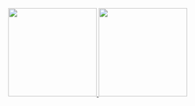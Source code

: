 <div>
  <a href="https://github.com/yHammes">
  <img height="180em" src="https://github-readme-stats-plum-omega-96.vercel.app/api?username=yHammes&show_icons=true&theme=graywhite&include_all_commits=true&count_private=true"/>
  <img height="180em" src="https://github-readme-stats-plum-omega-96.vercel.app/api/top-langs/?username=yHammes&layout=compact&langs_count=8&theme=graywhite"/>
</div>
